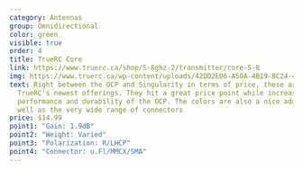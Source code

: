 ```yaml
---
category: Antennas
group: Omnidirectional
color: green
visible: true
order: 4
title: TrueRC Core
link: https://www.truerc.ca/shop/5-8ghz-2/transmitter/core-5-8
img: https://www.truerc.ca/wp-content/uploads/42DD2E06-A50A-4B19-BC24-451ABC711A7C-e1677893008215.jpeg
text: Right between the OCP and Singularity in terms of price, these are
  TrueRC's newest offerings. They hit a great price point while increasing the
  performance and durability of the OCP. The colors are also a nice addition, as
  well as the very wide range of connectors
price: $14.99
point1: "Gain: 1.9dB"
point2: "Weight: Varied"
point3: "Polarization: R/LHCP"
point4: "Connector: u.Fl/MMCX/SMA"
---
```

